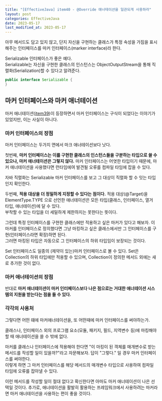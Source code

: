 ```yaml
---
title: "[EffectiveJava] item40 - @Override 애너테이션을 일관되게 사용하라"
layout: post
categories: EffectiveJava
date: 2023-05-17
last_modified_at: 2023-05-17
---
```


아무 메서드도 담고 있지 않고, 단지 자신을 구현하는 클래스가 특정 속성을 가짐을 표시해주는 인터페이스를 마커 인터페이스(marker interface)라 한다.

Serializable 인터페이스가 좋은 예다.<br/>
Serializable는 자신을 구현한 클래스의 인스턴스는 ObjectOutputStream을 통해 직렬화(Serialization)할 수 있다고 알려준다.

```java
public interface Serializable {
}
```


## 마커 인터페이스와 마커 애너테이션

마커 애너테이션([item39](https://dh37789.github.io/effectivejava/item39/))이 등장하면서 마커 인터페이스는 구식이 되었다는 이야기가 있었지만, 이는 사실이 아니다.


### 마커 인터페이스의 장점

마커 인터페이스는 두가지 면에서 마크 애너테이션보다 낫다.

첫번째, **마커 인터페이스는 이를 구현한 클래스의 인스턴스들을 구분하는 타입으로 쓸 수 있으나, 마커 애너테이션은 그렇지 않다.** 마커 인터페이스는 어엿한 타입이기 때문에, 마커 애너테이션을 사용했다면 런타임에여 발견될 오류를 컴파일 타임에 잡을 수 있다.

자바 직렬화는 Serializable 마커 인터페이스를 보고 그 대상이 직렬화 할 수 잇는 타입인지 확인한다.

두번째, **적용 대상을 더 정밀하게 지정할 수 있다는 점이다.** 적용 대상(@Target)을 ElementType.TYPE 으로 선언한 애너테이션은 모든 타입(클래스, 인터페이스, 열거 타입, 애너테이션)에 달 수 있다.<br/>
부착할 수 있는 타입을 더 세밀하게 제한하지는 못한다는 뜻이다.

그런데 특정 인터페이스를 구현한 클래스에만 적용하고 싶은 마커가 있다고 해보자. 이 마커를 인터페이스로 정의했다면 그냥 마킹하고 싶은 클래스에서만 그 인터페이스를 구현(인터페이스라면 확장)하면 된다.<br/>
그러면 마킹된 타입은 자동으로 그 인터페이스의 하위 타입임이 보장되는 것이다.

Set 인터페이스도 일종의 (제약이 있는)마커 인터페이스로 볼 수 있다. Set은 Collection의 하위 타입에만 적용할 수 있으며, Collection이 정의한 메서드 외에는 새로 추가한 것이 없다.


### 마커 애너테이션의 장점

반대로 **마커 애너테이션이 마커 인터페이스보다 나은 점으로는 거대한 애너테이션 시스템의 지원을 받는다는 점을 들 수 있다.**


### 각각의 사용처

그렇다면 어떤 떄에 마커애너테이션을, 또 어떤때에 마커 인터페이스를 써야하는가.

클래스나, 인터페이스 외의 프로그램 요소(모듈, 패키지, 필드, 지역변수 등)에 마킹해야 할 때 애너테이션을 쓸 수 밖에 없다.

마커를 클래스나 인터페이스에 적용해야 한다면 "이 마킹이 된 객체를 매개변수로 받는 메서드를 작성할 일이 있을까?"라고 자문해보자. 답이 "그렇다." 일 경우 마커 인터페이스를 써야한다.<br/>
이렇게 하면 그 마커 인터페이스를 해당 메서드의 매개변수 타입으로 사용하여 컴파일 타임에 오류를 잡아낼 수 있다.

이런 메서드를 작성할 일이 절대 없다고 확신한다면 아마도 마커 애너테이션이 나은 선택일 것이다. 추가로, 애너테이션을 활발히 활용하는 프레임워크에서 사용하려는 마커라면 마커 애너테이션을 사용하는 편이 좋을 것이다.


